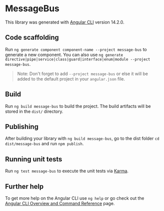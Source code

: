 # MessageBus

This library was generated with [Angular CLI](https://github.com/angular/angular-cli) version 14.2.0.

## Code scaffolding

Run `ng generate component component-name --project message-bus` to generate a new component. You can also use `ng generate directive|pipe|service|class|guard|interface|enum|module --project message-bus`.
> Note: Don't forget to add `--project message-bus` or else it will be added to the default project in your `angular.json` file. 

## Build

Run `ng build message-bus` to build the project. The build artifacts will be stored in the `dist/` directory.

## Publishing

After building your library with `ng build message-bus`, go to the dist folder `cd dist/message-bus` and run `npm publish`.

## Running unit tests

Run `ng test message-bus` to execute the unit tests via [Karma](https://karma-runner.github.io).

## Further help

To get more help on the Angular CLI use `ng help` or go check out the [Angular CLI Overview and Command Reference](https://angular.io/cli) page.
